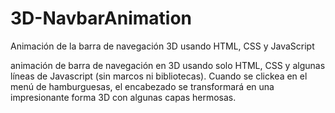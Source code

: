 # 3D-NavbarAnimation
Animación de la barra de navegación 3D usando HTML, CSS y JavaScript

animación de barra de navegación en 3D usando solo HTML, CSS y algunas líneas de Javascript (sin marcos ni bibliotecas). 
Cuando se clickea en el menú de hamburguesas, el encabezado se transformará en una impresionante forma 3D con algunas capas hermosas.
